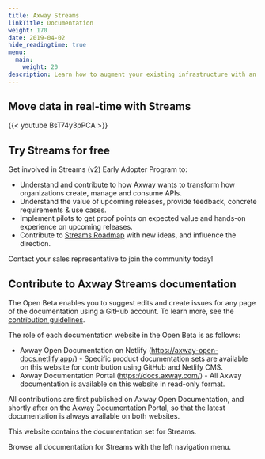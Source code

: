 ```yaml
---
title: Axway Streams
linkTitle: Documentation
weight: 170
date: 2019-04-02
hide_readingtime: true
menu:
  main:
    weight: 20
description: Learn how to augment your existing infrastructure with an event hub that facilitates the exchange of messages and events between devices, microservices, and applications. Go beyond the traditional request-response paradigm and its limitations. Streams uses event-driven APIs, such as server-sent events (SSE) and Webhooks, to help you adopt event-driven integration patterns with your ecosystem.
---
```


## Move data in real-time with Streams

{{< youtube BsT74y3pPCA >}}

## Try Streams for free

Get involved in Streams (v2) Early Adopter Program to:

* Understand and contribute to how Axway wants to transform how organizations create, manage and consume APIs.
* Understand the value of upcoming releases, provide feedback, concrete requirements & use cases.
* Implement pilots to get proof points on expected value and hands-on experience on upcoming releases.
* Contribute to [Streams Roadmap](https://community.axway.com/s/amplify-streams) with new ideas, and influence the direction.

Contact your sales representative to join the community today!

## Contribute to Axway Streams documentation

The Open Beta enables you to suggest edits and create issues for any page of the documentation using a GitHub account. To learn more, see the [contribution guidelines](/docs/contribution_guidelines/).

The role of each documentation website in the Open Beta is as follows:

* Axway Open Documentation on Netlify (<https://axway-open-docs.netlify.app/>) - Specific product documentation sets are available on this website for contribution using GitHub and Netlify CMS.
* Axway Documentation Portal (<https://docs.axway.com/>) - All Axway documentation is available on this website in read-only format.

All contributions are first published on Axway Open Documentation, and shortly after on the Axway Documentation Portal, so that the latest documentation is always available on both websites.

This website contains the documentation set for Streams.

Browse all documentation for Streams with the left navigation menu.
